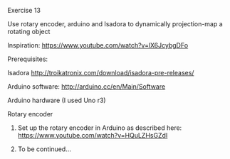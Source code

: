 Exercise 13

Use rotary encoder, arduino and Isadora to dynamically projection-map a rotating object

Inspiration: https://www.youtube.com/watch?v=lX6JcybgDFo

Prerequisites:

Isadora http://troikatronix.com/download/isadora-pre-releases/

Arduino software: http://arduino.cc/en/Main/Software



Arduino hardware (I used Uno r3)

Rotary encoder





1. Set up the rotary encoder in Arduino as described here: https://www.youtube.com/watch?v=HQuLZHsGZdI

2. To be continued…
